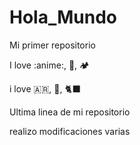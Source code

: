 # Hola_Mundo

Mi primer repositorio

I love :anime:, :pizza:, :camping:

i love 🇦🇷, 🐶, 🐈‍⬛

Ultima linea de mi repositorio

realizo modificaciones varias
